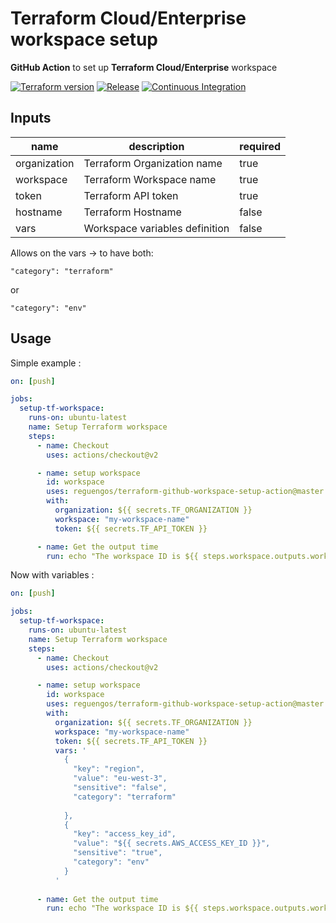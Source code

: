 # Terraform Cloud/Enterprise workspace setup
**GitHub Action** to set up **Terraform Cloud/Enterprise** workspace

<p align="left">
<a href="https://github.com/recarnot/terraform-github-workspace-setup-action/"><img alt="Terraform version" src="https://img.shields.io/badge/Terraform-%3E%3D0.12-orange" /></a>
<a href="https://registry.terraform.io/modules/recarnot/cicd-bootstrap/github/"><img alt="Release" src="https://img.shields.io/github/v/release/recarnot/terraform-github-workspace-setup-action" /></a>
<a href="https://github.com/recarnot/terraform-github-workspace-setup-action/actions"><img alt="Continuous Integration" src="https://github.com/recarnot/terraform-github-workspace-setup-action/workflows/Setup%20Workspace/badge.svg" /></a>
</p>

## Inputs

| name         | description                    | required |
| ------------ | ------------------------------ | -------- |
| organization | Terraform Organization name    | true     |
| workspace    | Terraform Workspace name       | true     |
| token        | Terraform API token            | true     |
| hostname     | Terraform Hostname             | false    |
| vars         | Workspace variables definition | false    |


Allows on the vars -> to have both:
 ```
 "category": "terraform"
 ```
 
 or
 ```
 "category": "env"
```
 

## Usage

Simple example : 

```yaml
on: [push]

jobs:
  setup-tf-workspace:
    runs-on: ubuntu-latest
    name: Setup Terraform workspace
    steps:
      - name: Checkout
        uses: actions/checkout@v2

      - name: setup workspace
        id: workspace
        uses: reguengos/terraform-github-workspace-setup-action@master
        with:
          organization: ${{ secrets.TF_ORGANIZATION }}
          workspace: "my-workspace-name"
          token: ${{ secrets.TF_API_TOKEN }}

      - name: Get the output time
        run: echo "The workspace ID is ${{ steps.workspace.outputs.workspace_id }}"
```



Now with variables : 
```yaml
on: [push]

jobs:
  setup-tf-workspace:
    runs-on: ubuntu-latest
    name: Setup Terraform workspace
    steps:
      - name: Checkout
        uses: actions/checkout@v2

      - name: setup workspace
        id: workspace
        uses: reguengos/terraform-github-workspace-setup-action@master
        with:
          organization: ${{ secrets.TF_ORGANIZATION }}
          workspace: "my-workspace-name"
          token: ${{ secrets.TF_API_TOKEN }}
          vars: '
            {
              "key": "region",
              "value": "eu-west-3",
              "sensitive": "false",
              "category": "terraform"
              
            },
            {
              "key": "access_key_id",
              "value": "${{ secrets.AWS_ACCESS_KEY_ID }}",
              "sensitive": "true",
              "category": "env"
            }
          '
          
      - name: Get the output time
        run: echo "The workspace ID is ${{ steps.workspace.outputs.workspace_id }}"
```
